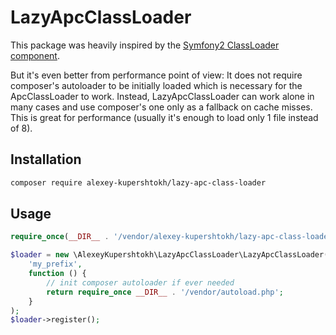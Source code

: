 LazyApcClassLoader
==================

This package was heavily inspired by the [Symfony2 ClassLoader component](http://symfony.com/doc/current/components/class_loader/cache_class_loader.html).

But it's even better from performance point of view:
It does not require composer's autoloader to be initially loaded which is necessary for the ApcClassLoader to work. Instead, LazyApcClassLoader can work alone in many cases and use composer's one only as a fallback on cache misses. This is great for performance (usually it's enough to load only 1 file instead of 8).

Installation
------------
```bash
composer require alexey-kupershtokh/lazy-apc-class-loader
```

Usage
-----
```php
require_once(__DIR__ . '/vendor/alexey-kupershtokh/lazy-apc-class-loader/src/LazyApcClassLoader.php');

$loader = new \AlexeyKupershtokh\LazyApcClassLoader\LazyApcClassLoader(
    'my_prefix',
    function () {
        // init composer autoloader if ever needed
        return require_once __DIR__ . '/vendor/autoload.php';
    }
);
$loader->register();
```
